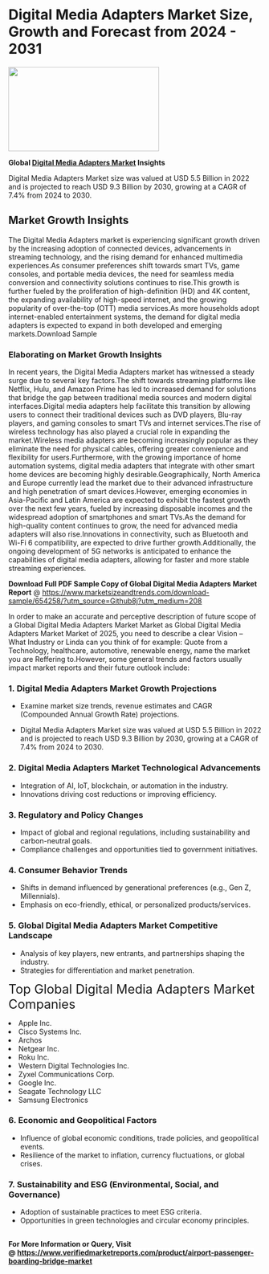 <H1>Digital Media Adapters Market Size, Growth and Forecast from 2024 - 2031</H1><img class="aligncenter size-medium wp-image-584254" src="https://thirdeyenews.in/wp-content/uploads/2024/09/Global-Market-Research-300x168.jpeg" alt="" width="300" height="168" /><p><strong>Global&nbsp;<a href="https://www.marketsizeandtrends.com/download-sample/654258/?utm_source=Github8j?utm_medium=208">Digital Media Adapters Market</a> Insights</strong></p><p>Digital Media Adapters Market size was valued at USD 5.5 Billion in 2022 and is projected to reach USD 9.3 Billion by 2030, growing at a CAGR of 7.4% from 2024 to 2030.</p><p><h2>Market Growth Insights</h2> <p>The Digital Media Adapters market is experiencing significant growth driven by the increasing adoption of connected devices, advancements in streaming technology, and the rising demand for enhanced multimedia experiences.As consumer preferences shift towards smart TVs, game consoles, and portable media devices, the need for seamless media conversion and connectivity solutions continues to rise.This growth is further fueled by the proliferation of high-definition (HD) and 4K content, the expanding availability of high-speed internet, and the growing popularity of over-the-top (OTT) media services.As more households adopt internet-enabled entertainment systems, the demand for digital media adapters is expected to expand in both developed and emerging markets.Download Sample <h3>Elaborating on Market Growth Insights</h3> <p>In recent years, the Digital Media Adapters market has witnessed a steady surge due to several key factors.The shift towards streaming platforms like Netflix, Hulu, and Amazon Prime has led to increased demand for solutions that bridge the gap between traditional media sources and modern digital interfaces.Digital media adapters help facilitate this transition by allowing users to connect their traditional devices such as DVD players, Blu-ray players, and gaming consoles to smart TVs and internet services.The rise of wireless technology has also played a crucial role in expanding the market.Wireless media adapters are becoming increasingly popular as they eliminate the need for physical cables, offering greater convenience and flexibility for users.Furthermore, with the growing importance of home automation systems, digital media adapters that integrate with other smart home devices are becoming highly desirable.Geographically, North America and Europe currently lead the market due to their advanced infrastructure and high penetration of smart devices.However, emerging economies in Asia-Pacific and Latin America are expected to exhibit the fastest growth over the next few years, fueled by increasing disposable incomes and the widespread adoption of smartphones and smart TVs.As the demand for high-quality content continues to grow, the need for advanced media adapters will also rise.Innovations in connectivity, such as Bluetooth and Wi-Fi 6 compatibility, are expected to drive further growth.Additionally, the ongoing development of 5G networks is anticipated to enhance the capabilities of digital media adapters, allowing for faster and more stable streaming experiences.</p> <p></p><p><span class=""><strong>Download Full PDF Sample Copy of Global Digital Media Adapters Market Report</strong> @ <a href="https://www.marketsizeandtrends.com/download-sample/654258/?utm_source=Github8j?utm_medium=208" target="_blank">https://www.marketsizeandtrends.com/download-sample/654258/?utm_source=Github8j?utm_medium=208</a></span></p><p>In order to make an accurate and perceptive description of future scope of a Global&nbsp;Digital Media Adapters Market Market as Global&nbsp;Digital Media Adapters Market Market of 2025, you need to describe a clear Vision &ndash; What Industry or Linda can you think of for example: Quote from a Technology, healthcare, automotive, renewable energy, name the market you are Reffering to.However, some general trends and factors usually impact market reports and their future outlook include:</p><h3>1.&nbsp;<strong>Digital Media Adapters Market Growth Projections</strong></h3><ul><li>Examine market size trends, revenue estimates and CAGR (Compounded Annual Growth Rate) projections.</li><li><p>Digital Media Adapters Market size was valued at USD 5.5 Billion in 2022 and is projected to reach USD 9.3 Billion by 2030, growing at a CAGR of 7.4% from 2024 to 2030.</p></li></ul><h3>2.&nbsp;<strong>Digital Media Adapters Market Technological Advancements</strong></h3><ul><li>Integration of AI, IoT, blockchain, or automation in the industry.</li><li>Innovations driving cost reductions or improving efficiency.</li></ul><h3>3.&nbsp;<strong>Regulatory and Policy Changes</strong></h3><ul><li>Impact of global and regional regulations, including sustainability and carbon-neutral goals.</li><li>Compliance challenges and opportunities tied to government initiatives.</li></ul><h3>4.&nbsp;<strong>Consumer Behavior Trends</strong></h3><ul><li>Shifts in demand influenced by generational preferences (e.g., Gen Z, Millennials).</li><li>Emphasis on eco-friendly, ethical, or personalized products/services.</li></ul><h3>5.&nbsp;<strong>Global Digital Media Adapters Market Competitive Landscape</strong></h3><ul><li>Analysis of key players, new entrants, and partnerships shaping the industry.</li><li>Strategies for differentiation and market penetration.</li></ul><p data-pm-slice="1 1 []"><span style="color: inherit; font-family: inherit; font-size: 25px;">Top Global Digital Media Adapters Market Companies</span></p><div class="" data-test-id=""><p><li>Apple Inc.</li><li> Cisco Systems Inc.</li><li> Archos</li><li> Netgear Inc.</li><li> Roku Inc.</li><li> Western Digital Technologies Inc.</li><li> Zyxel Communications Corp.</li><li> Google Inc.</li><li> Seagate Technology LLC</li><li> Samsung Electronics</li></p></div><h3>6.&nbsp;<strong>Economic and Geopolitical Factors</strong></h3><ul><li>Influence of global economic conditions, trade policies, and geopolitical events.</li><li>Resilience of the market to inflation, currency fluctuations, or global crises.</li></ul><h3>7.&nbsp;<strong>Sustainability and ESG (Environmental, Social, and Governance)</strong></h3><ul><li>Adoption of sustainable practices to meet ESG criteria.</li><li>Opportunities in green technologies and circular economy principles.</li></ul><h2><strong style="font-size: 14px;">For More Information or Query, Visit @&nbsp;</strong><a style="background-color: #ffffff; font-size: 14px;" href="https://www.marketsizeandtrends.com/report/digital-media-adapters-market/" target="_blank">https://www.verifiedmarketreports.com/product/airport-passenger-boarding-bridge-market</a></h2>